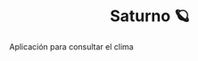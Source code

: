<div align="center">

# **Saturno 🪐**

</div>
<div>

  Aplicación para consultar el clima

  
</div>
